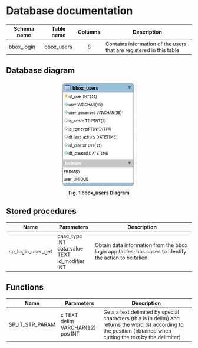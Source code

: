# Database documentation

| <center>Schema name</center> | <center>Table name</center> | <center>Columns</center> | <center>Description</center>                                        |
| ---------------------------- | --------------------------- | ------------------------ | ------------------------------------------------------------------- |
| bbox_login                   | bbox_users                  | <center>8</center>       | Contains information of the users that are registered in this table |

## Database diagram

<center> <img src= img/bd_diagram.jpg/> </center>
<font size=2><center><strong>Fig. 1 bbox_users Diagram</strong></center></font>

## Stored procedures

| <center>Name</center> | <center>Parameters</center>                             | <center>Description</center>                                                                         |
| --------------------- | ------------------------------------------------------- | ---------------------------------------------------------------------------------------------------- |
| sp_login_user_get     | case_type INT <br/>data_value TEXT </br>id_modifier INT | Obtain data information from the bbox login app tables; has cases to identify the action to be taken |

## Functions

| <center>Name</center> | <center>Parameters</center>              | <center>Description</center>                                                                                                                                        |
| --------------------- | ---------------------------------------- | ------------------------------------------------------------------------------------------------------------------------------------------------------------------- |
| SPLIT_STR_PARAM       | x TEXT<br/>delim VARCHAR(12)<br/>pos INT | Gets a text delimited by special characters (this is in delim) and returns the word (s) according to the position (obtained when cutting the text by the delimiter) |
